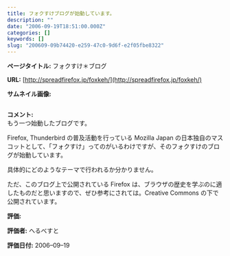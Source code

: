 ```yaml
---
title: フォクすけブログが始動しています。
description: ""
date: "2006-09-19T18:51:00.000Z"
categories: []
keywords: []
slug: "200609-09b74420-e259-47c0-9d6f-e2f05fbe8322"
---
```


**ページタイトル:** フォクすけ＊ブログ

**URL:** [http://spreadfirefox.jp/foxkeh/](http://spreadfirefox.jp/foxkeh/)

**サムネイル画像:**

![]()

**コメント:**   
もう一つ始動したブログです。

Firefox, Thunderbird の普及活動を行っている Mozilla Japan の日本独自のマスコットとして、「フォクすけ」ってのがいるわけですが、そのフォクすけのブログが始動しています。

具体的にどのようなテーマで行われるか分かりません。

ただ、このブログ上で公開されている Firefox は、ブラウザの歴史を学ぶのに適したものだと思いますので、ぜひ参考にされては。Creative Commons の下で公開されています。

**評価:**

**評価者:** へるべすと

**評価日付:** 2006–09–19
